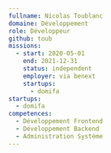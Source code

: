 ```yaml
---
fullname: Nicolas Toublanc
domaine: Développement
role: Développeur
github: toub
missions:
  - start: 2020-05-01
    end: 2021-12-31
    status: independent
    employer: via benext
    startups:
      - domifa
startups:
  - domifa
competences:
  - Développement Frontend
  - Développement Backend
  - Administration Système
---
```

